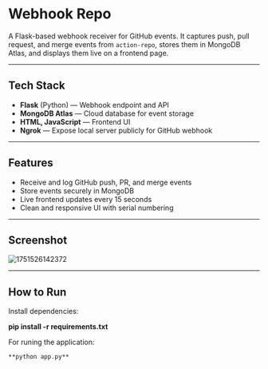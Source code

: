 # Webhook Repo

A Flask-based webhook receiver for GitHub events. It captures push, pull request, and merge events from `action-repo`, stores them in MongoDB Atlas, and displays them live on a frontend page.

---

## Tech Stack

- **Flask** (Python) — Webhook endpoint and API
- **MongoDB Atlas** — Cloud database for event storage
- **HTML, JavaScript** — Frontend UI
- **Ngrok** — Expose local server publicly for GitHub webhook

---

## Features

- Receive and log GitHub push, PR, and merge events
- Store events securely in MongoDB
- Live frontend updates every 15 seconds
- Clean and responsive UI with serial numbering

---

## Screenshot

![1751526142372](image/README/1751526142372.png)

---

## How to Run

Install dependencies:

   **pip install -r requirements.txt**

For runing the application:

    **python app.py**
